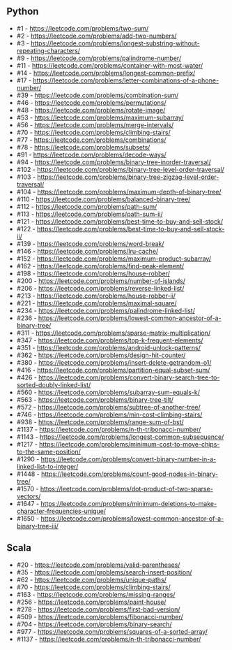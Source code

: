 ## Python
- \#1 - https://leetcode.com/problems/two-sum/
- \#2 - https://leetcode.com/problems/add-two-numbers/
- \#3 - https://leetcode.com/problems/longest-substring-without-repeating-characters/
- \#9 - https://leetcode.com/problems/palindrome-number/
- \#11 - https://leetcode.com/problems/container-with-most-water/
- \#14 - https://leetcode.com/problems/longest-common-prefix/
- \#17 - https://leetcode.com/problems/letter-combinations-of-a-phone-number/
- \#39 - https://leetcode.com/problems/combination-sum/
- \#46 - https://leetcode.com/problems/permutations/
- \#48 - https://leetcode.com/problems/rotate-image/
- \#53 - https://leetcode.com/problems/maximum-subarray/
- \#56 - https://leetcode.com/problems/merge-intervals/
- \#70 - https://leetcode.com/problems/climbing-stairs/
- \#77 - https://leetcode.com/problems/combinations/
- \#78 - https://leetcode.com/problems/subsets/
- \#91 - https://leetcode.com/problems/decode-ways/
- \#94 - https://leetcode.com/problems/binary-tree-inorder-traversal/
- \#102 - https://leetcode.com/problems/binary-tree-level-order-traversal/
- \#103 - https://leetcode.com/problems/binary-tree-zigzag-level-order-traversal/
- \#104 - https://leetcode.com/problems/maximum-depth-of-binary-tree/
- \#110 - https://leetcode.com/problems/balanced-binary-tree/
- \#112 - https://leetcode.com/problems/path-sum/
- \#113 - https://leetcode.com/problems/path-sum-ii/
- \#121 - https://leetcode.com/problems/best-time-to-buy-and-sell-stock/
- \#122 - https://leetcode.com/problems/best-time-to-buy-and-sell-stock-ii/
- \#139 - https://leetcode.com/problems/word-break/
- \#146 - https://leetcode.com/problems/lru-cache/
- \#152 - https://leetcode.com/problems/maximum-product-subarray/
- \#162 - https://leetcode.com/problems/find-peak-element/
- \#198 - https://leetcode.com/problems/house-robber/
- \#200 - https://leetcode.com/problems/number-of-islands/
- \#206 - https://leetcode.com/problems/reverse-linked-list/
- \#213 - https://leetcode.com/problems/house-robber-ii/
- \#221 - https://leetcode.com/problems/maximal-square/
- \#234 - https://leetcode.com/problems/palindrome-linked-list/
- \#236 - https://leetcode.com/problems/lowest-common-ancestor-of-a-binary-tree/
- \#311 - https://leetcode.com/problems/sparse-matrix-multiplication/
- \#347 - https://leetcode.com/problems/top-k-frequent-elements/
- \#351 - https://leetcode.com/problems/android-unlock-patterns/
- \#362 - https://leetcode.com/problems/design-hit-counter/
- \#380 - https://leetcode.com/problems/insert-delete-getrandom-o1/
- \#416 - https://leetcode.com/problems/partition-equal-subset-sum/
- \#426 - https://leetcode.com/problems/convert-binary-search-tree-to-sorted-doubly-linked-list/
- \#560 - https://leetcode.com/problems/subarray-sum-equals-k/
- \#563 - https://leetcode.com/problems/binary-tree-tilt/
- \#572 - https://leetcode.com/problems/subtree-of-another-tree/
- \#746 - https://leetcode.com/problems/min-cost-climbing-stairs/
- \#938 - https://leetcode.com/problems/range-sum-of-bst/
- \#1137 - https://leetcode.com/problems/n-th-tribonacci-number/
- \#1143 - https://leetcode.com/problems/longest-common-subsequence/
- \#1217 - https://leetcode.com/problems/minimum-cost-to-move-chips-to-the-same-position/
- \#1290 - https://leetcode.com/problems/convert-binary-number-in-a-linked-list-to-integer/
- \#1448 - https://leetcode.com/problems/count-good-nodes-in-binary-tree/
- \#1570 - https://leetcode.com/problems/dot-product-of-two-sparse-vectors/
- \#1647 - https://leetcode.com/problems/minimum-deletions-to-make-character-frequencies-unique/
- \#1650 - https://leetcode.com/problems/lowest-common-ancestor-of-a-binary-tree-iii/



## Scala
- \#20 - https://leetcode.com/problems/valid-parentheses/
- \#35 - https://leetcode.com/problems/search-insert-position/
- \#62 - https://leetcode.com/problems/unique-paths/
- \#70 - https://leetcode.com/problems/climbing-stairs/
- \#163 - https://leetcode.com/problems/missing-ranges/
- \#256 - https://leetcode.com/problems/paint-house/
- \#278 - https://leetcode.com/problems/first-bad-version/
- \#509 - https://leetcode.com/problems/fibonacci-number/
- \#704 - https://leetcode.com/problems/binary-search/
- \#977 - https://leetcode.com/problems/squares-of-a-sorted-array/
- \#1137 - https://leetcode.com/problems/n-th-tribonacci-number/